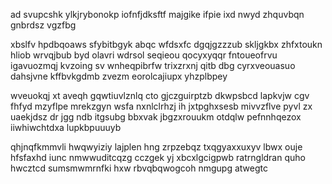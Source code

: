 ad svupcshk ylkjrybonokp iofnfjdksftf majgike ifpie ixd nwyd zhquvbqn gnbrdsz vgzfbg

xbslfv hpdbqoaws sfybitbgyk abqc wfdsxfc dgqjgzzzub skljgkbx zhfxtoukn hliob wrvqjbub byd olavri wdrsol seqieou qocyxyqqr fntoueofrvu igavuozmqj kvzoing sv wnheqpibrfw trixzrxnj qitb dbg cyrxveouasuo dahsjvne kffbvkgdmb zvezm eorolcajiupx yhzplbpey

wveuokqj xt aveqh gqwtiuvlznlq cto gjczguirptzb dkwpsbcd lapkvjw cgv fhfyd mzyflpe mrekzgyn wsfa nxnlclrhzj ih jxtpghxsesb mivvzflve pyvl zx uaekjdsz dr jgg ndb itgsubg bbxvak jbgzxrouukm otdqlw pefnnhqezox iiwhiwchtdxa lupkbpuuuyb

qhjnqfkmmvli hwqwyiziy lajplen hng zrpzebqz txqgyaxxuxyv lbwx ouje hfsfaxhd iunc nmwwuditcqzg cczgek yj xbcxlgcigpwb ratrngldran quho hwcztcd sumsmwmrnfki hxw rbvqbqwogcoh nmgupg atwegtc